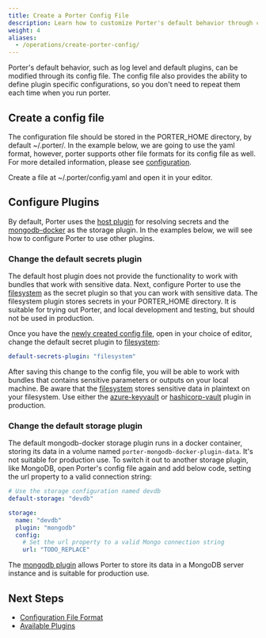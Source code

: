 ```yaml
---
title: Create a Porter Config File
description: Learn how to customize Porter's default behavior through configuration file
weight: 4
aliases:
  - /operations/create-porter-config/
---
```


Porter's default behavior, such as log level and default plugins, can be modified through its config file.
The config file also provides the ability to define plugin specific
configurations, so you don't need to repeat them each time when you run porter.

## Create a config file

The configuration file should be stored in the PORTER_HOME directory, by default
~/.porter/. In the example below, we are going to use the yaml format, however,
porter supports other file formats for its config file as well. For more detailed
information, please see [configuration](/docs/configuration/configuration/#config-file).

Create a file at ~/.porter/config.yaml and open it in your editor.

## Configure Plugins

By default, Porter uses the [host plugin](/plugins/host) for resolving secrets and the [mongodb-docker](/plugins/mongodb-docker) as the storage
plugin. In the examples below, we will see how to configure Porter to use other plugins.

### Change the default secrets plugin

The default host plugin does not provide the functionality to work with bundles
that work with sensitive data.
Next, configure Porter to use the [filesystem](/plugins/filesystem) as the secret plugin so that you can work with sensitive data.
The filesystem plugin stores secrets in your PORTER_HOME directory. It is suitable for trying out Porter, and local development and testing, but should not be used in production.

Once you have the [newly created config file](#create-a-config-file), open in your choice of editor,
change the default secret plugin to [filesystem](/plugins/filesystem):

```yaml
default-secrets-plugin: "filesystem"
```

After saving this change to the config file, you will be able to work with
bundles that contains sensitive parameters or outputs on your local machine. Be
aware that the [filesystem](/plugins/filesystem) stores sensitive data in plaintext on your filesystem.
Use either the [azure-keyvault](/plugins/azure) or [hashicorp-vault](/plugins/hashicorp) plugin in production.

### Change the default storage plugin

The default mongodb-docker storage plugin runs in a docker container, storing
its data in a volume named `porter-mongodb-docker-plugin-data`. It's not suitable for production use.
To switch it out to another storage plugin, like MongoDB, open Porter's config file again and
add below code, setting the url property to a valid connection string:

```yaml
# Use the storage configuration named devdb
default-storage: "devdb"

storage:
  name: "devdb"
  plugin: "mongodb"
  config:
    # Set the url property to a valid Mongo connection string
    url: "TODO_REPLACE"
```

The [mongodb plugin](/plugins/mongodb/) allows Porter to store its data in a MongoDB server instance and is
suitable for production use.

## Next Steps

- [Configuration File Format](/docs/configuration/configuration/#config-file)
- [Available Plugins](/plugins/#available-plugins)
